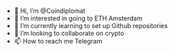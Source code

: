- 👋 Hi, I’m @Coindiplomat
- 👀 I’m interested in going to ETH Amsterdam
- 🌱 I’m currently learning to set up Github repositories
- 💞️ I’m looking to collaborate on crypto
- 📫 How to reach me Telegram

<!---
Coindiplomat/Coindiplomat is a ✨ special ✨ repository because its `README.md` (this file) appears on your GitHub profile.
You can click the Preview link to take a look at your changes.
--->
